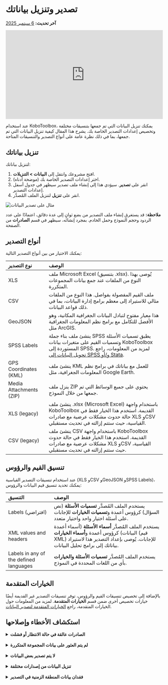 # تصدير وتنزيل بياناتك
**آخر تحديث:** <a href="https://github.com/kobotoolbox/docs/blob/8a772b24abadb4e8d54f9716b798c5479432f0e6/source/export_download.md" class="reference">6 سبتمبر 2025</a>

<iframe src="https://www.youtube.com/embed/bXzwvvnhj7U" style="width: 100%; aspect-ratio: 16 / 9; height: auto; border: 0;" title="YouTube video player" frameborder="0" allow="accelerometer; autoplay; clipboard-write; encrypted-media; gyroscope; picture-in-picture; web-share" allowfullscreen></iframe>

عند استخدام KoboToolbox، يمكنك تنزيل البيانات التي تم جمعها بتنسيقات مختلفة وتخصيص إعدادات التصدير الخاصة بك. يشرح هذا المقال كيفية تنزيل البيانات التي تم جمعها، بما في ذلك نظرة عامة على أنواع التصدير والتنسيقات المتاحة.

## تنزيل بياناتك

لتنزيل بياناتك:

1. افتح مشروعك وانتقل إلى **البيانات > التنزيلات**.
2. اختر إعدادات التصدير الخاصة بك (موضحة أدناه).
3. انقر على **تصدير**. سيؤدي هذا إلى إنشاء ملف تصدير سيظهر في جدول أسفل إعدادات التصدير.
4. انقر على **تنزيل** لتنزيل الملف المُصدَّر.

![مثال على تصدير البيانات](images/export_download/export.png)

<p class="note">
    <strong>ملاحظة:</strong> قد يستغرق إنشاء ملف التصدير من بضع ثوانٍ إلى عدة دقائق، اعتمادًا على عدد الردود وحجم النموذج وحمل الخادم. بمجرد إنشائه، سيظهر في قسم <strong>الصادرات</strong> من الصفحة.
</p>

## أنواع التصدير

يمكنك الاختيار من بين أنواع التصدير التالية:

| **نوع التصدير**    | **الوصف**                                |
| :----------------- | :--------------------------------------------- |
| XLS               | ملف Microsoft Excel (بتنسيق .xlsx). يُوصى بهذا النوع من الملفات عند جمع بيانات المجموعات المتكررة.                                  |
| CSV      | ملف القيم المفصولة بفواصل. هذا النوع من الملفات مثالي للاستيراد إلى معظم برامج إدارة البيانات، بما في ذلك قواعد البيانات.                                  |
| GeoJSON           | هذا معيار مفتوح لتبادل البيانات الجغرافية المكانية، وهو الأفضل للتكامل مع برامج نظم المعلومات الجغرافية مثل ArcGIS.            |
| SPSS Labels           | ينشئ ملف بناء جملة SPSS يطبق تسميات الأسئلة وتسميات القيم على متغيرات بيانات KoboToolbox المستوردة إلى SPSS. لمزيد من المعلومات، راجع <a href="https://support.kobotoolbox.org/converting_to_spss_and_stata.html">تحويل البيانات إلى SPSS و/أو Stata</a>.         |
| GPS Coordinates (KML)               | ينشئ ملف KML للعمل مع بياناتك في برامج نظم المعلومات الجغرافية، مثل Google Earth.                               |
| Media Attachments (ZIP)               |  ينزل ملف ZIP يحتوي على جميع الوسائط التي تم جمعها من خلال النموذج.                               |
| XLS (legacy)              | ينشئ ملف .xlsx (Microsoft Excel) باستخدام واجهة KoboToolbox القديمة. استخدم هذا الخيار فقط في حالة حدوث مشكلات عرضية مع صادرات XLS وCSV القياسية، حيث ستتم إزالته في تحديث مستقبلي.                                  |
| CSV (legacy)               | ينشئ ملف CSV باستخدام واجهة KoboToolbox القديمة. استخدم هذا الخيار فقط في حالة حدوث مشكلات عرضية مع صادرات XLS وCSV القياسية، حيث ستتم إزالته في تحديث مستقبلي.                                  |

## تنسيق القيم والرؤوس

عند استخدام تنسيقات التصدير القياسية (XLS وCSV وGeoJSON وSPSS Labels)، يمكنك تحديد تنسيق قيم البيانات والرؤوس:

| **التنسيق**    | **الوصف**                                |
| :----------------- | :--------------------------------------------- |
| Labels (افتراضي)               | يستخدم الملف المُصدَّر <strong>تسميات الأسئلة</strong> (نص السؤال) كرؤوس أعمدة و<strong>تسميات الخيارات</strong> للإجابات على أسئلة اختيار واحد واختيار متعدد.                                  |
| XML values and headers      | يستخدم الملف المُصدَّر <strong>أسماء الأسئلة</strong> (أسماء أعمدة البيانات) كرؤوس أعمدة و<strong>أسماء الخيارات</strong> (قيم XML) للإجابات. يُوصى بإعداد التصدير هذا لاستيراد بياناتك إلى برامج تحليل البيانات.                                  |
| Labels in any of the defined languages           | يستخدم الملف المُصدَّر <strong>تسميات الأسئلة والخيارات</strong> بأي من اللغات المحددة في النموذج.            |

## الخيارات المتقدمة

بالإضافة إلى تخصيص تنسيقات القيم والرؤوس، توفر تنسيقات التصدير غير القديمة أيضًا خيارات تخصيص أخرى ضمن قسم **الخيارات المتقدمة**. لمزيد من المعلومات حول الخيارات المتقدمة، راجع [الخيارات المتقدمة لتصدير البيانات](https://support.kobotoolbox.org/advanced_export.html).

## استكشاف الأخطاء وإصلاحها

<details>
    <summary><strong>الصادرات عالقة في حالة الانتظار أو فشلت</strong></summary>
    
يعتمد وقت التصدير على عدد الردود وتعقيد النموذج وحمل الخادم الحالي. إذا ظلت الصادرات في حالة انتظار لفترة طويلة:
- أزل الصادرات العالقة بالنقر على <i class="k-icon-trash"></i> <strong>أيقونة سلة المهملات.</strong>
- أعد محاولة التصدير بالنقر على زر <strong>تصدير</strong> مرة أخرى.
- تجنب إنشاء صادرات متعددة بسرعة، حيث يمكن أن يؤدي ذلك إلى زيادة الحمل على الخادم وتقليل الأداء لجميع المستخدمين.

<p class="note">
    <strong>ملاحظة:</strong> ستنتهي مهلة الصادرات وستظهر على أنها <strong>فشلت</strong> بعد 30 دقيقة. قد يتطلب هذا الحد على مستوى الخادم منك تصفية عدد الردود المضمنة في التصدير لإكماله خلال الوقت المسموح به. تمت مناقشة مثال على كيفية القيام بذلك في <a href="https://community.kobotoolbox.org/t/how-to-download-data-between-two-dates-from-date-to-date/25569/4">منتدى المجتمع</a>.
</p>

إذا استمرت مواجهة مشكلات في تصدير بياناتك، يرجى النشر في <a href="https://community.kobotoolbox.org/">منتدى المجتمع</a>.
</details>

<br>

<details>
    <summary><strong>لم يتم العثور على بيانات المجموعة المتكررة</strong></summary>
فقط <b>تنسيق XLS</b> يدعم بيانات المجموعة المتكررة. سيتم تصدير كل مجموعة متكررة <strong>كورقة منفصلة</strong> في الملف المُصدَّر. ستوفر تنزيلات CSV البيانات الرئيسية فقط، دون بيانات المجموعة المتكررة. 
<br><br>
لمزيد من المعلومات حول تصدير واستخدام بيانات المجموعة المتكررة، راجع <a href="https://support.kobotoolbox.org/managing_repeat_groups.html">إدارة بيانات المجموعة المتكررة</a>.    
</details>

<br>

<details>
    <summary><strong>لا يتم تصدير بعض البيانات</strong></summary>
    إذا لم يتم تصدير بعض بياناتك، تحقق من <a href="https://support.kobotoolbox.org/advanced_export.html">الخيارات المتقدمة</a>. على سبيل المثال، تأكد من تحديد البيانات من جميع إصدارات النموذج الخاص بك للتصدير.
</details>

<br>

<details>
    <summary><strong>تنزيل البيانات من إصدارات مختلفة</strong></summary>
    عند تنزيل البيانات التي تتضمن إصدارات متعددة من النموذج، قد تواجه تغييرات في تنسيق ملفات البيانات الخاصة بك. 
</details>

<br>

<details>
    <summary><strong>فقدان بيانات المنطقة الزمنية في التصدير</strong></summary>
    تنسيقات وقت Excel لا تدعم بيانات المنطقة الزمنية. لذلك، ستتم إزالة أي بيانات منطقة زمنية في قيمة الاستجابة أثناء تصدير XLS. للاحتفاظ بهذه المعلومات، حدد خيار تصدير التواريخ كقيم نصية. 
<br><br>
لمزيد من المعلومات حول هذا الإعداد، راجع <a href="https://support.kobotoolbox.org/advanced_export.html">الخيارات المتقدمة لتصدير البيانات</a>.
</details>